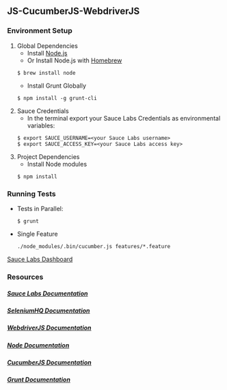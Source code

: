## JS-CucumberJS-WebdriverJS

### Environment Setup

1. Global Dependencies
    * Install [Node.js](https://nodejs.org/en/)
    * Or Install Node.js with [Homebrew](http://brew.sh/)
    ```
    $ brew install node
    ```
    * Install Grunt Globally
    ```
    $ npm install -g grunt-cli
    ```
2. Sauce Credentials
    * In the terminal export your Sauce Labs Credentials as environmental variables:
    ```
    $ export SAUCE_USERNAME=<your Sauce Labs username>
	$ export SAUCE_ACCESS_KEY=<your Sauce Labs access key>
    ```
3. Project Dependencies
	* Install Node modules
	```
	$ npm install
	```

### Running Tests

* Tests in Parallel:
	```
	$ grunt
	```
* Single Feature
    ```
    ./node_modules/.bin/cucumber.js features/*.feature
    ```
    
[Sauce Labs Dashboard](https://saucelabs.com/beta/dashboard/)

### Resources
##### [Sauce Labs Documentation](https://wiki.saucelabs.com/)

##### [SeleniumHQ Documentation](http://www.seleniumhq.org/docs/)

##### [WebdriverJS Documentation](https://github.com/SeleniumHQ/selenium/wiki/WebDriverJs)

##### [Node Documentation](https://nodejs.org/en/docs/)

##### [CucumberJS Documentation](https://github.com/cucumber/cucumber-js)

##### [Grunt Documentation](http://gruntjs.com/getting-started)

